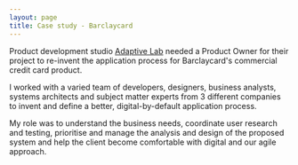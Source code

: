 ```yaml
---
layout: page
title: Case study - Barclaycard
---
```


Product development studio [Adaptive Lab](http://www.adaptivelab.co.uk) needed a Product Owner for their project to re-invent the application process for Barclaycard's commercial credit card product. 

I worked with a varied team of developers, designers, business analysts, systems architects and subject matter experts from 3 different companies to invent and define a better, digital-by-default application process. 

My role was to understand the business needs, coordinate user research and testing, prioritise and manage the analysis and design of the proposed system and help the client become comfortable with digital and our agile approach. 
